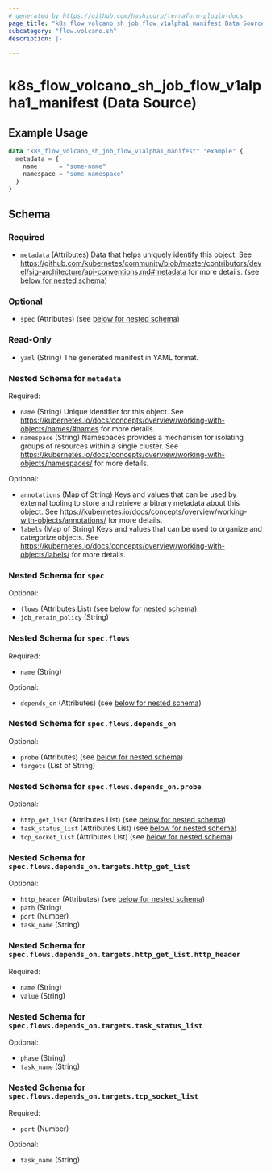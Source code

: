 ```yaml
---
# generated by https://github.com/hashicorp/terraform-plugin-docs
page_title: "k8s_flow_volcano_sh_job_flow_v1alpha1_manifest Data Source - terraform-provider-k8s"
subcategory: "flow.volcano.sh"
description: |-
  
---
```


# k8s_flow_volcano_sh_job_flow_v1alpha1_manifest (Data Source)



## Example Usage

```terraform
data "k8s_flow_volcano_sh_job_flow_v1alpha1_manifest" "example" {
  metadata = {
    name      = "some-name"
    namespace = "some-namespace"
  }
}
```

<!-- schema generated by tfplugindocs -->
## Schema

### Required

- `metadata` (Attributes) Data that helps uniquely identify this object. See https://github.com/kubernetes/community/blob/master/contributors/devel/sig-architecture/api-conventions.md#metadata for more details. (see [below for nested schema](#nestedatt--metadata))

### Optional

- `spec` (Attributes) (see [below for nested schema](#nestedatt--spec))

### Read-Only

- `yaml` (String) The generated manifest in YAML format.

<a id="nestedatt--metadata"></a>
### Nested Schema for `metadata`

Required:

- `name` (String) Unique identifier for this object. See https://kubernetes.io/docs/concepts/overview/working-with-objects/names/#names for more details.
- `namespace` (String) Namespaces provides a mechanism for isolating groups of resources within a single cluster. See https://kubernetes.io/docs/concepts/overview/working-with-objects/namespaces/ for more details.

Optional:

- `annotations` (Map of String) Keys and values that can be used by external tooling to store and retrieve arbitrary metadata about this object. See https://kubernetes.io/docs/concepts/overview/working-with-objects/annotations/ for more details.
- `labels` (Map of String) Keys and values that can be used to organize and categorize objects. See https://kubernetes.io/docs/concepts/overview/working-with-objects/labels/ for more details.


<a id="nestedatt--spec"></a>
### Nested Schema for `spec`

Optional:

- `flows` (Attributes List) (see [below for nested schema](#nestedatt--spec--flows))
- `job_retain_policy` (String)

<a id="nestedatt--spec--flows"></a>
### Nested Schema for `spec.flows`

Required:

- `name` (String)

Optional:

- `depends_on` (Attributes) (see [below for nested schema](#nestedatt--spec--flows--depends_on))

<a id="nestedatt--spec--flows--depends_on"></a>
### Nested Schema for `spec.flows.depends_on`

Optional:

- `probe` (Attributes) (see [below for nested schema](#nestedatt--spec--flows--depends_on--probe))
- `targets` (List of String)

<a id="nestedatt--spec--flows--depends_on--probe"></a>
### Nested Schema for `spec.flows.depends_on.probe`

Optional:

- `http_get_list` (Attributes List) (see [below for nested schema](#nestedatt--spec--flows--depends_on--targets--http_get_list))
- `task_status_list` (Attributes List) (see [below for nested schema](#nestedatt--spec--flows--depends_on--targets--task_status_list))
- `tcp_socket_list` (Attributes List) (see [below for nested schema](#nestedatt--spec--flows--depends_on--targets--tcp_socket_list))

<a id="nestedatt--spec--flows--depends_on--targets--http_get_list"></a>
### Nested Schema for `spec.flows.depends_on.targets.http_get_list`

Optional:

- `http_header` (Attributes) (see [below for nested schema](#nestedatt--spec--flows--depends_on--targets--http_get_list--http_header))
- `path` (String)
- `port` (Number)
- `task_name` (String)

<a id="nestedatt--spec--flows--depends_on--targets--http_get_list--http_header"></a>
### Nested Schema for `spec.flows.depends_on.targets.http_get_list.http_header`

Required:

- `name` (String)
- `value` (String)



<a id="nestedatt--spec--flows--depends_on--targets--task_status_list"></a>
### Nested Schema for `spec.flows.depends_on.targets.task_status_list`

Optional:

- `phase` (String)
- `task_name` (String)


<a id="nestedatt--spec--flows--depends_on--targets--tcp_socket_list"></a>
### Nested Schema for `spec.flows.depends_on.targets.tcp_socket_list`

Required:

- `port` (Number)

Optional:

- `task_name` (String)
